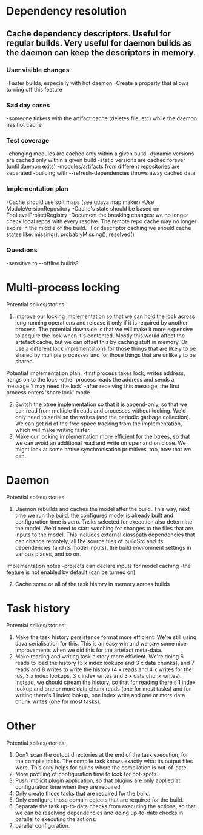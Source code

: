 # Dependency resolution

## Cache dependency descriptors. Useful for regular builds. Very useful for daemon builds as the daemon can keep the descriptors in memory.

### User visible changes

-Faster builds, especially with hot daemon
-Create a property that allows turning off this feature

### Sad day cases

-someone tinkers with the artifact cache (deletes file, etc) while the daemon has hot cache

### Test coverage

-changing modules are cached only within a given build
-dynamic versions are cached only within a given build
-static versions are cached forever (until daemon exits)
-modules/artifacts from different repositories are separated
-building with --refresh-dependencies throws away cached data

### Implementation plan

-Cache should use soft maps (see guava map maker)
-Use ModuleVersionRepository
-Cache's state should be based on TopLevelProjectRegistry
-Document the breaking changes: we no longer check local repos with every resolve. The remote repo cache may no longer expire in the middle of the build.
-For descriptor caching we should cache states like: missing(), probablyMissing(), resolved()

### Questions

-sensitive to --offline builds?

# Multi-process locking

Potential spikes/stories:

1. improve our locking implementation so that we can hold the lock across long running operations and release it only if it is required by another process.
The potential downside is that we will make it more expensive to acquire the lock when it's contented. Mostly this would affect the artefact cache, but we can offset this by caching stuff in memory. Or use a different lock implementations for those things that are likely to be shared by multiple processes and for those things that are unlikely to be shared.

Potential implementation plan:
    -first process takes lock, writes address, hangs on to the lock
    -other process reads the address and sends a message 'I may need the lock'
    -after receiving this message, the first process enters 'share lock' mode

2. Switch the btree implementation so that it is append-only, so that we can read from multiple threads and processes without locking. We'd only need to serialise the writes (and the periodic garbage collection). We can get rid of the free space tracking from the implementation, which will make writing faster.
3. Make our locking implementation more efficient for the btrees, so that we can avoid an additional read and write on open and on close. We might look at some native synchronisation primitives, too, now that we can.

# Daemon

Potential spikes/stories:

1. Daemon rebuilds and caches the model after the build. This way, next time we run the build, the configured model is already built and configuration time is zero.
Tasks selected for execution also determine the model.
We'd need to start watching for changes to the files that are inputs to the model.
This includes external classpath dependencies that can change remotely, all the source files of buildSrc and its dependencies (and its model inputs),
the build environment settings in various places, and so on.

Implementation notes
    -projects can declare inputs for model caching
    -the feature is not enabled by default (can be turned on)

2. Cache some or all of the task history in memory across builds

# Task history

Potential spikes/stories:

1. Make the task history persistence format more efficient. We're still using Java serialisation for this.
This is an easy win and we saw some nice improvements when we did this for the artefact meta-data.
2. Make reading and writing task history more efficient.
We're doing 6 reads to load the history (3 x index lookups and 3 x data chunks),
and 7 reads and 8 writes to write the history (4 x reads and 4 x writes for the ids, 3 x index lookups, 3 x index writes and 3 x data chunk writes).
Instead, we should stream the history, so that for reading there's 1 index lookup and one or more data chunk reads (one for most tasks)
and for writing there's 1 index lookup, one index write and one or more data chunk writes (one for most tasks).

# Other

Potential spikes/stories:

1. Don't scan the output directories at the end of the task execution, for the compile tasks.
The compile task knows exactly what its output files were. This only helps for builds where the compilation is out-of-date.
2. More profiling of configuration time to look for hot-spots.
3. Push implicit plugin application, so that plugins are only applied at configuration time when they are required.
4. Only create those tasks that are required for the build.
5. Only configure those domain objects that are required for the build.
6. Separate the task up-to-date checks from executing the actions, so that we can be resolving dependencies and doing up-to-date checks in parallel to executing the actions.
7. parallel configuration.